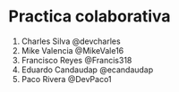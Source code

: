 # Practica colaborativa

1. Charles Silva @devcharles
2. Mike Valencia @MikeVale16
3. Francisco Reyes @Francis318
4. Eduardo Candaudap @ecandaudap
5. Paco Rivera @DevPaco1

